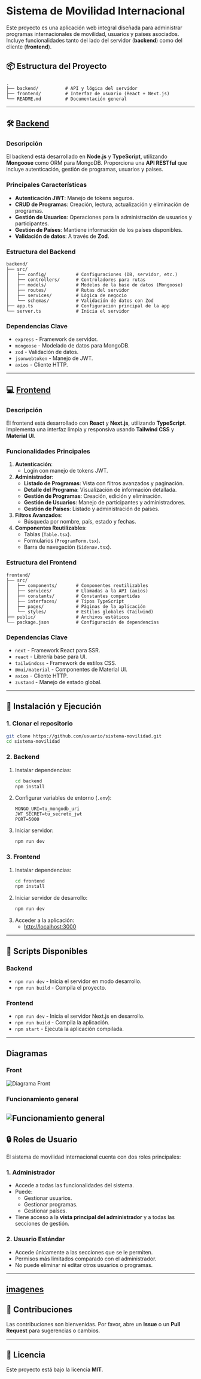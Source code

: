 # Sistema de Movilidad Internacional

Este proyecto es una aplicación web integral diseñada para administrar programas internacionales de movilidad, usuarios y países asociados. Incluye funcionalidades tanto del lado del servidor (**backend**) como del cliente (**frontend**).

## 📦 Estructura del Proyecto

```
.
├── backend/          # API y lógica del servidor
├── frontend/         # Interfaz de usuario (React + Next.js)
└── README.md         # Documentación general
```

---

## 🛠 [Backend](./backend/README.md)

### Descripción
El backend está desarrollado en **Node.js** y **TypeScript**, utilizando **Mongoose** como ORM para MongoDB. Proporciona una **API RESTful** que incluye autenticación, gestión de programas, usuarios y países.

### Principales Características
- **Autenticación JWT**: Manejo de tokens seguros.
- **CRUD de Programas**: Creación, lectura, actualización y eliminación de programas.
- **Gestión de Usuarios**: Operaciones para la administración de usuarios y participantes.
- **Gestión de Países**: Mantiene información de los países disponibles.
- **Validación de datos**: A través de **Zod**.

### Estructura del Backend
```
backend/
├── src/
│   ├── config/           # Configuraciones (DB, servidor, etc.)
│   ├── controllers/      # Controladores para rutas
│   ├── models/           # Modelos de la base de datos (Mongoose)
│   ├── routes/           # Rutas del servidor
│   ├── services/         # Lógica de negocio
│   └── schemas/          # Validación de datos con Zod
├── app.ts                # Configuración principal de la app
└── server.ts             # Inicia el servidor
```

### Dependencias Clave
- `express` - Framework de servidor.
- `mongoose` - Modelado de datos para MongoDB.
- `zod` - Validación de datos.
- `jsonwebtoken` - Manejo de JWT.
- `axios` - Cliente HTTP.

---

## 💻 [Frontend](./frontend/README.md)

### Descripción
El frontend está desarrollado con **React** y **Next.js**, utilizando **TypeScript**. Implementa una interfaz limpia y responsiva usando **Tailwind CSS** y **Material UI**.

### Funcionalidades Principales
1. **Autenticación**:
   - Login con manejo de tokens JWT.
2. **Administrador**:
   - **Listado de Programas**: Vista con filtros avanzados y paginación.
   - **Detalle del Programa**: Visualización de información detallada.
   - **Gestión de Programas**: Creación, edición y eliminación.
   - **Gestión de Usuarios**: Manejo de participantes y administradores.
   - **Gestión de Países**: Listado y administración de países.
3. **Filtros Avanzados**:
   - Búsqueda por nombre, país, estado y fechas.
4. **Componentes Reutilizables**:
   - Tablas (`Table.tsx`).
   - Formularios (`ProgramForm.tsx`).
   - Barra de navegación (`Sidenav.tsx`).

### Estructura del Frontend
```
frontend/
├── src/
│   ├── components/       # Componentes reutilizables
│   ├── services/         # Llamadas a la API (axios)
│   ├── constants/        # Constantes compartidas
│   ├── interfaces/       # Tipos TypeScript
│   ├── pages/            # Páginas de la aplicación
│   └── styles/           # Estilos globales (Tailwind)
├── public/               # Archivos estáticos
└── package.json          # Configuración de dependencias
```

### Dependencias Clave
- `next` - Framework React para SSR.
- `react` - Librería base para UI.
- `tailwindcss` - Framework de estilos CSS.
- `@mui/material` - Componentes de Material UI.
- `axios` - Cliente HTTP.
- `zustand` - Manejo de estado global.

---

## 🚀 Instalación y Ejecución

### 1. Clonar el repositorio
```bash
git clone https://github.com/usuario/sistema-movilidad.git
cd sistema-movilidad
```

### 2. Backend
1. Instalar dependencias:
   ```bash
   cd backend
   npm install
   ```
2. Configurar variables de entorno (`.env`):
   ```env
   MONGO_URI=tu_mongodb_uri
   JWT_SECRET=tu_secreto_jwt
   PORT=5000
   ```
3. Iniciar servidor:
   ```bash
   npm run dev
   ```

### 3. Frontend
1. Instalar dependencias:
   ```bash
   cd frontend
   npm install
   ```
2. Iniciar servidor de desarrollo:
   ```bash
   npm run dev
   ```
3. Acceder a la aplicación:
   - [http://localhost:3000](http://localhost:3000)

---

## 🔧 Scripts Disponibles

### Backend
- `npm run dev` - Inicia el servidor en modo desarrollo.
- `npm run build` - Compila el proyecto.

### Frontend
- `npm run dev` - Inicia el servidor Next.js en desarrollo.
- `npm run build` - Compila la aplicación.
- `npm start` - Ejecuta la aplicación compilada.

---
## Diagramas
### Front
![Diagrama Front](diagrams/svg/front.svg)
### Funcionamiento general

![Funcionamiento general](diagrams/svg/funcionamiento%20general.svg)
---
## 🔒 **Roles de Usuario**
El sistema de movilidad internacional cuenta con dos roles principales:

### **1. Administrador**
- Accede a todas las funcionalidades del sistema.
- Puede:
  - Gestionar usuarios.
  - Gestionar programas.
  - Gestionar países.
- Tiene acceso a la **vista principal del administrador** y a todas las secciones de gestión.

### **2. Usuario Estándar**
- Accede únicamente a las secciones que se le permiten.
- Permisos más limitados comparado con el administrador.
- No puede eliminar ni editar otros usuarios o programas.

---
## [imagenes](img/README.MD)


## 📝 Contribuciones
Las contribuciones son bienvenidas. Por favor, abre un **Issue** o un **Pull Request** para sugerencias o cambios.

---

## 📄 Licencia
Este proyecto está bajo la licencia **MIT**.

